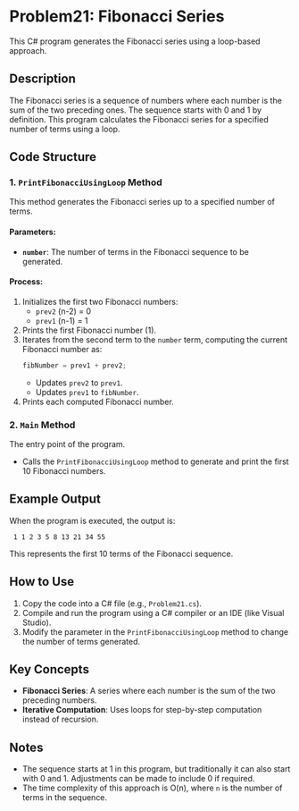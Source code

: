 # Problem21: Fibonacci Series

This C# program generates the Fibonacci series using a loop-based approach.

## Description
The Fibonacci series is a sequence of numbers where each number is the sum of the two preceding ones. The sequence starts with 0 and 1 by definition. This program calculates the Fibonacci series for a specified number of terms using a loop.

## Code Structure

### 1. **`PrintFibonacciUsingLoop` Method**
This method generates the Fibonacci series up to a specified number of terms.

#### Parameters:
- **`number`**: The number of terms in the Fibonacci sequence to be generated.

#### Process:
1. Initializes the first two Fibonacci numbers:
   - `prev2` (n-2) = 0
   - `prev1` (n-1) = 1
2. Prints the first Fibonacci number (1).
3. Iterates from the second term to the `number` term, computing the current Fibonacci number as:
   ```csharp
   fibNumber = prev1 + prev2;
   ```
   - Updates `prev2` to `prev1`.
   - Updates `prev1` to `fibNumber`.
4. Prints each computed Fibonacci number.

### 2. **`Main` Method**
The entry point of the program.
- Calls the `PrintFibonacciUsingLoop` method to generate and print the first 10 Fibonacci numbers.

## Example Output
When the program is executed, the output is:
```
 1 1 2 3 5 8 13 21 34 55
```
This represents the first 10 terms of the Fibonacci sequence.

## How to Use
1. Copy the code into a C# file (e.g., `Problem21.cs`).
2. Compile and run the program using a C# compiler or an IDE (like Visual Studio).
3. Modify the parameter in the `PrintFibonacciUsingLoop` method to change the number of terms generated.

## Key Concepts
- **Fibonacci Series**: A series where each number is the sum of the two preceding numbers.
- **Iterative Computation**: Uses loops for step-by-step computation instead of recursion.

## Notes
- The sequence starts at 1 in this program, but traditionally it can also start with 0 and 1. Adjustments can be made to include 0 if required.
- The time complexity of this approach is O(n), where `n` is the number of terms in the sequence.


